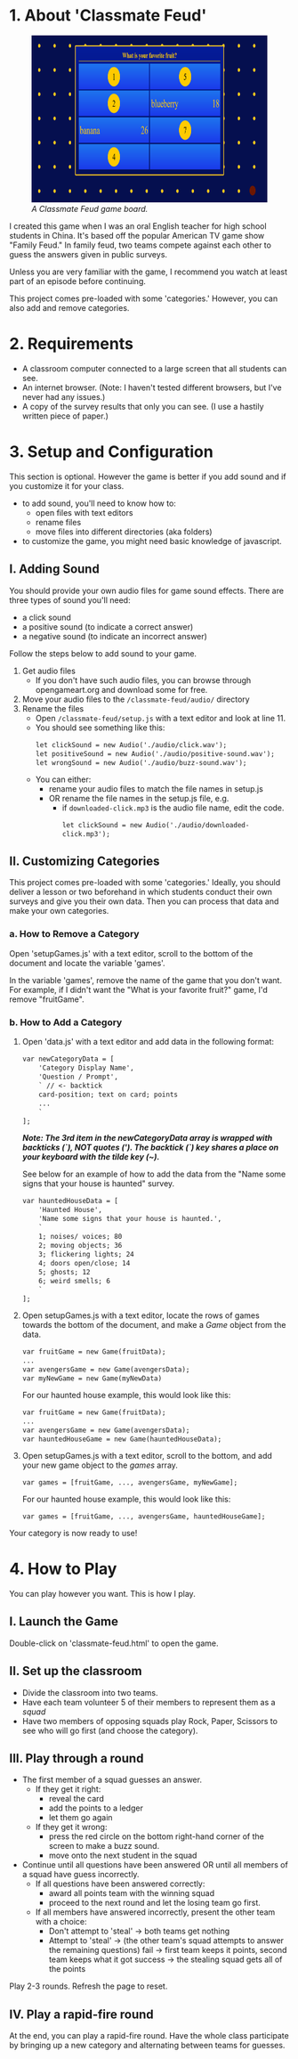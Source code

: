 

# 1. About **'Classmate Feud'**

<figure>
  <img src="../00_img-readme/classmate-feud-game-board.jpg" width="700px" height="300px" alt="Jeopardy Menu">
  <figcaption><i>A Classmate Feud game board.</i></figcaption>
</figure>

I created this game when I was an oral English teacher for high school students in China. It's based off the popular American TV game show "Family Feud." In family feud, two teams compete against each other to guess the answers given in public surveys. 

Unless you are very familiar with the game, I recommend you watch at least part of an episode before continuing.

This project comes pre-loaded with some 'categories.' However, you can also add and remove categories.

# 2. Requirements

  * A classroom computer connected to a large screen that all students can see.
  * An internet browser. (Note: I haven't tested different browsers, but I've never had any issues.)
  * A copy of the survey results that only you can see. (I use a hastily written piece of paper.)

# 3. Setup and Configuration

This section is optional. However the game is better if you add sound and if you customize it for your class.
  * to add sound, you'll need to know how to:
    - open files with text editors 
    - rename files
    - move files into different directories (aka folders)
  * to customize the game, you might need basic knowledge of javascript.

## I. Adding Sound

You should provide your own audio files for game sound effects. There are three types of sound you'll need:
  * a click sound
  * a positive sound (to indicate a correct answer)
  * a negative sound (to indicate an incorrect answer)

  Follow the steps below to add sound to your game.

1. Get audio files
    - If you don't have such audio files, you can browse through opengameart.org and download some for free. 
1. Move your audio files to the `/classmate-feud/audio/` directory
1. Rename the files
    - Open `/classmate-feud/setup.js` with a text editor and look at line 11. 
    - You should see something like this:
        ```
        let clickSound = new Audio('./audio/click.wav');
        let positiveSound = new Audio('./audio/positive-sound.wav');
        let wrongSound = new Audio('./audio/buzz-sound.wav');
        ```
    - You can either:
      * rename your audio files to match the file names in setup.js 
      * OR rename the file names in the setup.js file, e.g. 
        - if `downloaded-click.mp3` is the audio file name, edit the code.
           ```
           let clickSound = new Audio('./audio/downloaded-click.mp3');
           ```

## II. Customizing Categories

This project comes pre-loaded with some 'categories.' Ideally, you should deliver a lesson or two beforehand in which students conduct their own surveys and give you their own data. Then you can process that data and make your own categories.

### a. How to Remove a Category

Open 'setupGames.js' with a text editor, scroll to the bottom of the document and locate the variable 'games'.

In the variable 'games', remove the name of the game that you don't want. 
For example, if I didn't want the "What is your favorite fruit?" game, I'd remove "fruitGame".

### b. How to Add a Category

1. Open 'data.js' with a text editor and add data in the following format:

    ```
    var newCategoryData = [
        'Category Display Name',
        'Question / Prompt',
        ` // <- backtick
        card-position; text on card; points
        ...
        `
    ];
    ```

    ***Note: The 3rd item in the *newCategoryData* array is wrapped with backticks (\`), NOT quotes (\'). The backtick (\`) key shares a place on your keyboard with the tilde key (~).***

    See below for an example of how to add the data from the "Name some signs that your house is haunted" survey.

    ```
    var hauntedHouseData = [
        'Haunted House', 
        'Name some signs that your house is haunted.', 
        `
        1; noises/ voices; 80 
        2; moving objects; 36
        3; flickering lights; 24
        4; doors open/close; 14
        5; ghosts; 12
        6; weird smells; 6
        `
    ];
    ```

2. Open setupGames.js with a text editor, locate the rows of games towards the bottom of the document, and make a *Game* object from the data.

    ```
    var fruitGame = new Game(fruitData);
    ...
    var avengersGame = new Game(avengersData);
    var myNewGame = new Game(myNewData)
    ```

    For our haunted house example, this would look like this:

    ```
    var fruitGame = new Game(fruitData);
    ...
    var avengersGame = new Game(avengersData);
    var hauntedHouseGame = new Game(hauntedHouseData);
    ```

3. Open setupGames.js with a text editor, scroll to the bottom, and add your new game object to the *games* array.

    ```
    var games = [fruitGame, ..., avengersGame, myNewGame];
    ```

    For our haunted house example, this would look like this:

    ```
    var games = [fruitGame, ..., avengersGame, hauntedHouseGame];
    ```

Your category is now ready to use!

# 4. How to Play

You can play however you want. This is how I play.

## I. Launch the Game

Double-click on 'classmate-feud.html' to open the game.

## II. Set up the classroom
* Divide the classroom into two teams.
* Have each team volunteer 5 of their members to represent them as a *squad*
* Have two members of opposing squads play Rock, Paper, Scissors to see who will go first (and choose the category).

## III. Play through a round
* The first member of a squad guesses an answer.
    - If they get it right:
      - reveal the card
      - add the points to a ledger
      - let them go again
    - If they get it wrong:
      - press the red circle on the bottom right-hand corner of the screen to make a buzz sound.
      - move onto the next student in the squad
* Continue until all questions have been answered OR until all members of a squad have guess incorrectly.
    * If all questions have been answered correctly:
        - award all points team with the winning squad
        - proceed to the next round and let the losing team go first.
    * If all members have answered incorrectly, present the other team with a choice:
        - Don't attempt to 'steal' -> both teams get nothing
        - Attempt to 'steal' -> (the other team's squad attempts to answer the remaining questions)
            fail -> first team keeps it points, second team keeps what it got
            success -> the stealing squad gets all of the points

Play 2-3 rounds. Refresh the page to reset.

## IV. Play a rapid-fire round
At the end, you can play a rapid-fire round.
Have the whole class participate by bringing up a new category and alternating between teams for guesses.
